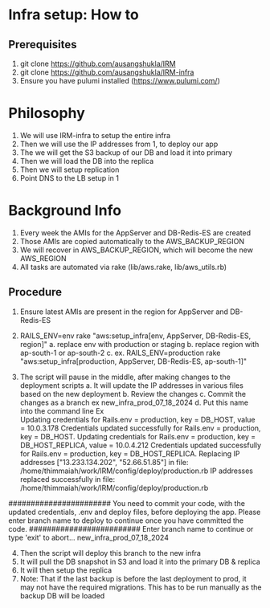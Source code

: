 # Infra setup: How to

## Prerequisites
1. git clone https://github.com/ausangshukla/IRM
2. git clone https://github.com/ausangshukla/IRM-infra
3. Ensure you have pulumi installed (https://www.pulumi.com/)

# Philosophy
1. We will use IRM-infra to setup the entire infra
2. Then we will use the IP addresses from 1, to deploy our app
3. The we will get the S3 backup of our DB and load it into primary
4. Then we will load the DB into the replica
5. Then we will setup replication
6. Point DNS to the LB setup in 1

# Background Info
1. Every week the AMIs for the AppServer and DB-Redis-ES are created
2. Those AMIs are copied automatically to the AWS_BACKUP_REGION
3. We will recover in AWS_BACKUP_REGION, which will become the new AWS_REGION
4. All tasks are automated via rake (lib/aws.rake, lib/aws_utils.rb)

## Procedure
1.	Ensure latest AMIs are present in the region for AppServer and DB-Redis-ES
2.	RAILS_ENV=env rake "aws:setup_infra[env, AppServer, DB-Redis-ES, region]"
    a.	replace env with production or staging
    b.	replace region with ap-south-1 or ap-south-2
    c.	ex. RAILS_ENV=production rake "aws:setup_infra[production, AppServer, DB-Redis-ES, ap-south-1]"
	
3.	The script will pause in the middle, after making changes to the deployment scripts
    a.	It will update the IP addresses in various files based on the new deployment
    b.	Review the changes
    c.	Commit the changes as a branch ex new_infra_prod_07_18_2024
    d.	Put this name into the command line
Ex  
Updating credentials for Rails.env = production, key = DB_HOST, value = 10.0.3.178
Credentials updated successfully for Rails.env = production, key = DB_HOST.
Updating credentials for Rails.env = production, key = DB_HOST_REPLICA, value = 10.0.4.212
Credentials updated successfully for Rails.env = production, key = DB_HOST_REPLICA.
Replacing IP addresses ["13.233.134.202", "52.66.51.85"] in file: /home/thimmaiah/work/IRM/config/deploy/production.rb
IP addresses replaced successfully in file: /home/thimmaiah/work/IRM/config/deploy/production.rb

#######################
You need to commit your code, with the updated credentials, .env and deploy files, before deploying the app.
Please enter branch name to deploy to continue once you have committed the code.
#########################
Enter branch name to continue or type 'exit' to abort...
new_infra_prod_07_18_2024


4.	Then the script will deploy this branch to the new infra
5.	It will pull the DB snapshot in S3 and load it into the primary DB & replica
6.	It will then setup the replica
7.	Note: That if the last backup is before the last deployment to prod, it may not have the required migrations. This has to be run manually as the backup DB will be loaded	
